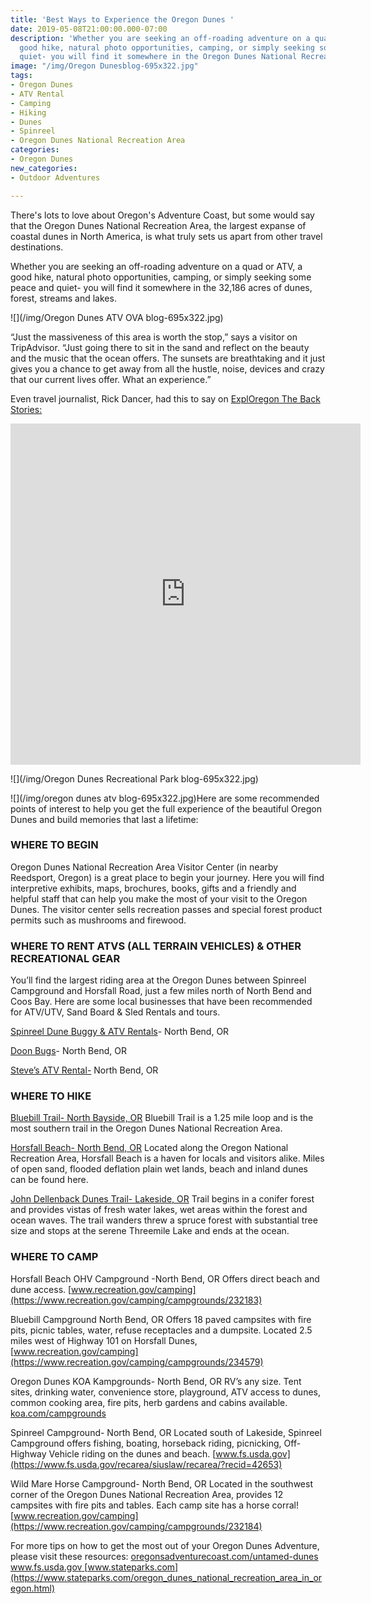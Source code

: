 ```yaml
---
title: 'Best Ways to Experience the Oregon Dunes '
date: 2019-05-08T21:00:00.000-07:00
description: 'Whether you are seeking an off-roading adventure on a quad or ATV, a
  good hike, natural photo opportunities, camping, or simply seeking some peace and
  quiet- you will find it somewhere in the Oregon Dunes National Recreation Area. '
image: "/img/Oregon Dunesblog-695x322.jpg"
tags:
- Oregon Dunes
- ATV Rental
- Camping
- Hiking
- Dunes
- Spinreel
- Oregon Dunes National Recreation Area
categories:
- Oregon Dunes
new_categories:
- Outdoor Adventures

---
```

There's lots to love about Oregon's Adventure Coast, but some would say that the Oregon Dunes National Recreation Area, the largest expanse of coastal dunes in North America, is what truly sets us apart from other travel destinations.

Whether you are seeking an off-roading adventure on a quad or ATV, a good hike, natural photo opportunities, camping, or simply seeking some peace and quiet- you will find it somewhere in the 32,186 acres of dunes, forest, streams and lakes.

![](/img/Oregon Dunes ATV OVA blog-695x322.jpg)

“Just the massiveness of this area is worth the stop,” says a visitor on TripAdvisor. “Just going there to sit in the sand and reflect on the beauty and the music that the ocean offers. The sunsets are breathtaking and it just gives you a chance to get away from all the hustle, noise, devices and crazy that our current lives offer. What an experience.”

Even travel journalist, Rick Dancer, had this to say on [ExplOregon The Back Stories:](https://www.facebook.com/ExplOregon-The-Back-Stories-110944429810670/)

<iframe src="https://www.facebook.com/plugins/video.php?href=https%3A%2F%2Fwww.facebook.com%2F110944429810670%2Fvideos%2F286834055530097%2F&show_text=1&width=560" width="560" height="546" style="border:none;overflow:hidden" scrolling="no" frameborder="0" allowTransparency="true" allow="encrypted-media" allowFullScreen="true"></iframe>

![](/img/Oregon Dunes Recreational Park blog-695x322.jpg)

![](/img/oregon dunes atv blog-695x322.jpg)Here are some recommended points of interest to help you get the full experience of the beautiful Oregon Dunes and build memories that last a lifetime:

### WHERE TO BEGIN

Oregon Dunes National Recreation Area Visitor Center (in nearby Reedsport, Oregon) is a great place to begin your journey. Here you will find interpretive exhibits, maps, brochures, books, gifts and a friendly and helpful staff that can help you make the most of your visit to the Oregon Dunes. The visitor center sells recreation passes and special forest product permits such as mushrooms and firewood.

### WHERE TO RENT ATVS (ALL TERRAIN VEHICLES) & OTHER RECREATIONAL GEAR

You’ll find the largest riding area at the Oregon Dunes between Spinreel Campground and Horsfall Road, just a few miles north of North Bend and Coos Bay. Here are some local businesses that have been recommended for ATV/UTV, Sand Board & Sled Rentals and tours.

[Spinreel Dune Buggy & ATV Rentals](https://www.ridetheoregondunes.com/)- North Bend, OR

[Doon Bugs](http://www.oregondunebugrentals.com/)- North Bend, OR

[Steve’s ATV Rental-](https://stevesatvrentals.com/) North Bend, OR

### WHERE TO HIKE

[Bluebill Trail- North Bayside, OR](https://www.fs.usda.gov/recarea/siuslaw/recarea/?recid=42649)
Bluebill Trail is a 1.25 mile loop and is the most southern trail in the Oregon Dunes National Recreation Area.

[Horsfall Beach- North Bend, OR](https://www.fs.usda.gov/recarea/siuslaw/recarea/?recid=42617)
Located along the Oregon National Recreation Area, Horsfall Beach is a haven for locals and visitors alike. Miles of open sand, flooded deflation plain wet lands, beach and inland dunes can be found here.

[John Dellenback Dunes Trail- Lakeside, OR](https://www.fs.usda.gov/recarea/siuslaw/recreation/recarea/?recid=42605)
Trail begins in a conifer forest and provides vistas of fresh water lakes, wet areas within the forest and ocean waves. The trail wanders threw a spruce forest with substantial tree size and stops at the serene Threemile Lake and ends at the ocean.

### WHERE TO CAMP

Horsfall Beach OHV Campground -North Bend, OR
Offers direct beach and dune access. [www.recreation.gov/camping](https://www.recreation.gov/camping/campgrounds/232183)

Bluebill Campground North Bend, OR
Offers 18 paved campsites with fire pits, picnic tables, water, refuse receptacles and a dumpsite. Located 2.5 miles west of Highway 101 on Horsfall Dunes, [www.recreation.gov/camping](https://www.recreation.gov/camping/campgrounds/234579)

Oregon Dunes KOA Kampgrounds- North Bend, OR
RV’s any size. Tent sites, drinking water, convenience store, playground, ATV access to dunes, common cooking area, fire pits, herb gardens and cabins available. [koa.com/campgrounds](https://koa.com/campgrounds/oregon-dunes/)

Spinreel Campground- North Bend, OR
Located south of Lakeside, Spinreel Campground offers fishing, boating, horseback riding, picnicking, Off-Highway Vehicle riding on the dunes and beach. [www.fs.usda.gov](https://www.fs.usda.gov/recarea/siuslaw/recarea/?recid=42653)

Wild Mare Horse Campground- North Bend, OR Located in the southwest corner of the Oregon Dunes National Recreation Area, provides 12 campsites with fire pits and tables. Each camp site has a horse corral! [www.recreation.gov/camping](https://www.recreation.gov/camping/campgrounds/232184)

For more tips on how to get the most out of your Oregon Dunes Adventure, please visit these resources: [oregonsadventurecoast.com/untamed-dunes ](https://oregonsadventurecoast.com/untamed-dunes/ )[www.fs.usda.gov ](https://www.fs.usda.gov/recarea/siuslaw/recarea/?recid=42465)[www.stateparks.com](https://www.stateparks.com/oregon_dunes_national_recreation_area_in_oregon.html)